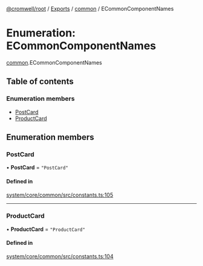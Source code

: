 [@cromwell/root](../README.md) / [Exports](../modules.md) / [common](../modules/common.md) / ECommonComponentNames

# Enumeration: ECommonComponentNames

[common](../modules/common.md).ECommonComponentNames

## Table of contents

### Enumeration members

- [PostCard](#postcard)
- [ProductCard](#productcard)

## Enumeration members

### PostCard

• **PostCard** = `"PostCard"`

#### Defined in

[system/core/common/src/constants.ts:105](https://github.com/CromwellCMS/Cromwell/blob/master/system/core/common/src/constants.ts#L105)

___

### ProductCard

• **ProductCard** = `"ProductCard"`

#### Defined in

[system/core/common/src/constants.ts:104](https://github.com/CromwellCMS/Cromwell/blob/master/system/core/common/src/constants.ts#L104)
